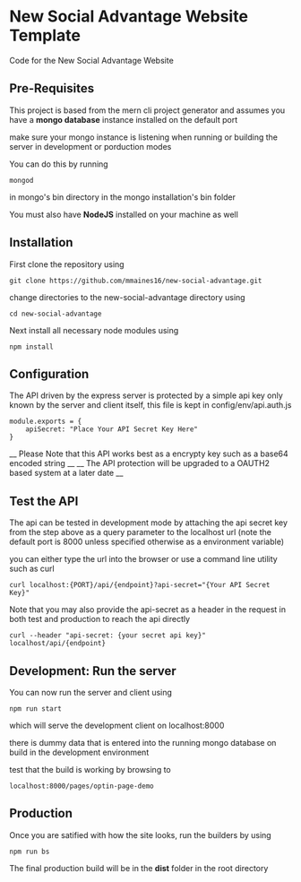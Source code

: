 # New Social Advantage Website Template
Code for the New Social Advantage Website

## Pre-Requisites
This project is based from the mern cli project generator and assumes you have a __mongo database__ instance installed
on the default port

make sure your mongo instance is listening when running or building the server in development or porduction modes

You can do this by running 
```
mongod
```
in mongo's bin directory in the mongo installation's bin folder


You must also have __NodeJS__ installed on your machine as well

## Installation
First clone the repository using 
``` 
git clone https://github.com/mmaines16/new-social-advantage.git 
``` 

change directories to the new-social-advantage directory using 

``` 
cd new-social-advantage 
```

Next install all necessary node modules using 

``` 
npm install  
```

## Configuration
The API driven by the express server is protected by a simple api key only known by the server and client itself,
this file is kept in config/env/api.auth.js

```
module.exports = {
    apiSecret: "Place Your API Secret Key Here"
}
```

__ Please Note that this API works best as a encrypty key such as a base64 encoded string __
__ The API protection will be upgraded to a OAUTH2 based system at a later date __

## Test the API
The api can be tested in development mode by attaching the api secret key from the step above as a query parameter 
to the localhost url (note the default port is 8000 unless specified otherwise as a environment variable)

you can either type the url into the browser or use a command line utility such as curl
```
curl localhost:{PORT}/api/{endpoint}?api-secret="{Your API Secret Key}"
```

Note that you may also provide the api-secret as a header in the request in both test and production to reach the api
directly

```
curl --header "api-secret: {your secret api key}" localhost/api/{endpoint}
```

## Development: Run the server

You can now run the server and client using 

```
npm run start
```

which will serve the development client on localhost:8000

there is dummy data that is entered into the running mongo database on build in the development environment

test that the build is working by browsing to 

``` 
localhost:8000/pages/optin-page-demo
```


## Production

Once you are satified with how the site looks, run the builders by using 

 ```
 npm run bs
 ```
 
 The final production build will be in the __dist__ folder in the root directory